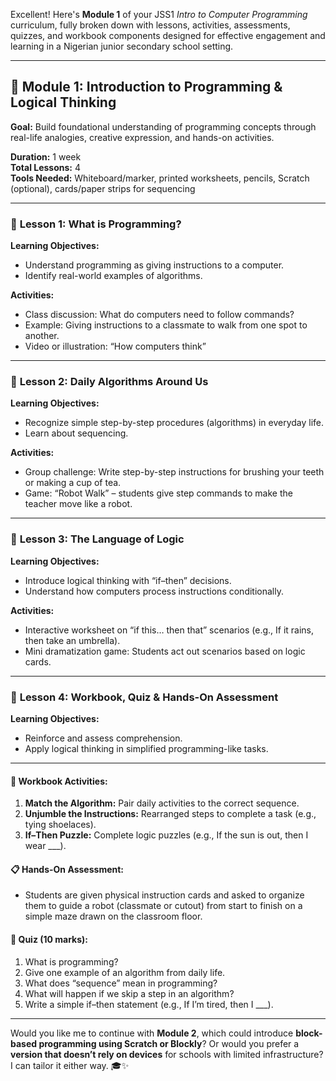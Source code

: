 Excellent! Here's **Module 1** of your JSS1 _Intro to Computer Programming_ curriculum, fully broken down with lessons, activities, assessments, quizzes, and workbook components designed for effective engagement and learning in a Nigerian junior secondary school setting.

---

## 🧩 **Module 1: Introduction to Programming & Logical Thinking**

**Goal:** Build foundational understanding of programming concepts through real-life analogies, creative expression, and hands-on activities.

**Duration:** 1 week  
**Total Lessons:** 4  
**Tools Needed:** Whiteboard/marker, printed worksheets, pencils, Scratch (optional), cards/paper strips for sequencing

---

### 📘 **Lesson 1: What is Programming?**

**Learning Objectives:**

- Understand programming as giving instructions to a computer.
- Identify real-world examples of algorithms.

**Activities:**

- Class discussion: What do computers need to follow commands?
- Example: Giving instructions to a classmate to walk from one spot to another.
- Video or illustration: “How computers think”

---

### 📘 **Lesson 2: Daily Algorithms Around Us**

**Learning Objectives:**

- Recognize simple step-by-step procedures (algorithms) in everyday life.
- Learn about sequencing.

**Activities:**

- Group challenge: Write step-by-step instructions for brushing your teeth or making a cup of tea.
- Game: “Robot Walk” – students give step commands to make the teacher move like a robot.

---

### 📘 **Lesson 3: The Language of Logic**

**Learning Objectives:**

- Introduce logical thinking with “if–then” decisions.
- Understand how computers process instructions conditionally.

**Activities:**

- Interactive worksheet on “if this… then that” scenarios (e.g., If it rains, then take an umbrella).
- Mini dramatization game: Students act out scenarios based on logic cards.

---

### 📘 **Lesson 4: Workbook, Quiz & Hands-On Assessment**

**Learning Objectives:**

- Reinforce and assess comprehension.
- Apply logical thinking in simplified programming-like tasks.

---

#### 📄 Workbook Activities:

1. **Match the Algorithm:** Pair daily activities to the correct sequence.
2. **Unjumble the Instructions:** Rearranged steps to complete a task (e.g., tying shoelaces).
3. **If–Then Puzzle:** Complete logic puzzles (e.g., If the sun is out, then I wear \_\_\_).

#### 📋 Hands-On Assessment:

- Students are given physical instruction cards and asked to organize them to guide a robot (classmate or cutout) from start to finish on a simple maze drawn on the classroom floor.

#### 🧠 Quiz (10 marks):

1. What is programming?
2. Give one example of an algorithm from daily life.
3. What does “sequence” mean in programming?
4. What will happen if we skip a step in an algorithm?
5. Write a simple if–then statement (e.g., If I’m tired, then I \_\_\_).

---

Would you like me to continue with **Module 2**, which could introduce **block-based programming using Scratch or Blockly**? Or would you prefer a **version that doesn’t rely on devices** for schools with limited infrastructure? I can tailor it either way. 🎓✨
